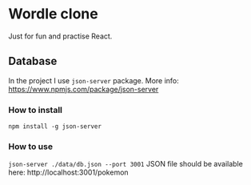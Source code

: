 # Wordle clone

Just for fun and practise React.

## Database

In the project I use `json-server` package.
More info: https://www.npmjs.com/package/json-server

### How to install

`npm install -g json-server`

### How to use

`json-server ./data/db.json --port 3001`
JSON file should be available here: http://localhost:3001/pokemon
